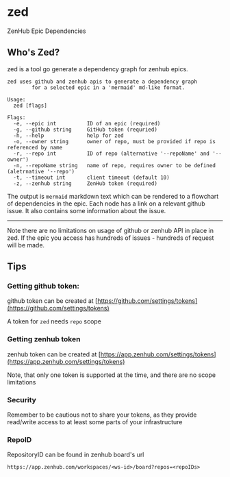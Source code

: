 # zed
ZenHub Epic Dependencies

## Who's Zed?

zed is a tool go generate a dependency graph for zenhub epics.

```
zed uses github and zenhub apis to generate a dependency graph
        for a selected epic in a 'mermaid' md-like format.

Usage:
  zed [flags]

Flags:
  -e, --epic int          ID of an epic (required)
  -g, --github string     GitHub token (requried)
  -h, --help              help for zed
  -o, --owner string      owner of repo, must be provided if repo is referenced by name
  -r, --repo int          ID of repo (alternative '--repoName' and '--owner')
  -n, --repoName string   name of repo, requires owner to be defined (aletrnative '--repo')
  -t, --timeout int       client timeout (default 10)
  -z, --zenhub string     ZenHub token (required)
```

The output is `mermaid` markdown text which can be rendered to a flowchart of
dependencies in the epic. Each node has a link on a relevant github issue. It 
also contains some information about the issue.

----

Note there are no limitations on usage of github or zenhub API in place in zed.
If the epic you access has hundreds of issues - hundreds of request will be made.

## Tips

### Getting github token:
github token can be created at [https://github.com/settings/tokens](https://github.com/settings/tokens)

A token for `zed` needs `repo` scope

### Getting zenhub token
zenhub token can be created at [https://app.zenhub.com/settings/tokens](https://app.zenhub.com/settings/tokens)

Note, that only one token is supported at the time, and there are no scope limitations

### Security
Remember to be cautious not to share your tokens, as they provide read/write 
access to at least some parts of your infrastructure

### RepoID
RepositoryID can be found in zenhub board's url

`https://app.zenhub.com/workspaces/<ws-id>/board?repos=<repoIDs>`
